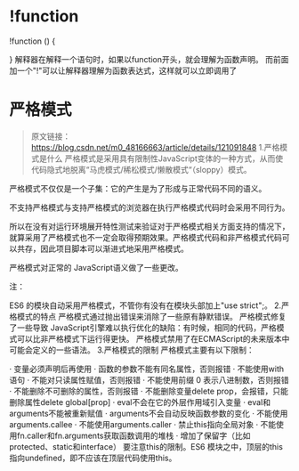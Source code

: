 
# !function
!function () {

}
解释器在解释一个语句时，如果以function开头，就会理解为函数声明。
而前面加一个"!"可以让解释器理解为函数表达式，这样就可以立即调用了

# 严格模式 
> 原文链接：https://blog.csdn.net/m0_48166663/article/details/121091848
1.严格模式是什么
严格模式是采用具有限制性JavaScript变体的一种方式，从而使代码隐式地脱离“马虎模式/稀松模式/懒散模式“（sloppy）模式。

严格模式不仅仅是一个子集：它的产生是为了形成与正常代码不同的语义。

不支持严格模式与支持严格模式的浏览器在执行严格模式代码时会采用不同行为。

所以在没有对运行环境展开特性测试来验证对于严格模式相关方面支持的情况下，就算采用了严格模式也不一定会取得预期效果。严格模式代码和非严格模式代码可以共存，因此项目脚本可以渐进式地采用严格模式。

严格模式对正常的 JavaScript语义做了一些更改。

注：

ES6 的模块自动采用严格模式，不管你有没有在模块头部加上"use strict";。
2.严格模式的特点
严格模式通过抛出错误来消除了一些原有静默错误。
严格模式修复了一些导致 JavaScript引擎难以执行优化的缺陷：有时候，相同的代码，严格模式可以比非严格模式下运行得更快。
严格模式禁用了在ECMAScript的未来版本中可能会定义的一些语法。
3.严格模式的限制
严格模式主要有以下限制：

   · 变量必须声明后再使用
   · 函数的参数不能有同名属性，否则报错
   · 不能使用with语句
   · 不能对只读属性赋值，否则报错
   · 不能使用前缀 0 表示八进制数，否则报错
   · 不能删除不可删除的属性，否则报错
   · 不能删除变量delete prop，会报错，只能删除属性delete global[prop]
   · eval不会在它的外层作用域引入变量
   · eval和arguments不能被重新赋值
   · arguments不会自动反映函数参数的变化
   · 不能使用arguments.callee
   · 不能使用arguments.caller
   · 禁止this指向全局对象
   · 不能使用fn.caller和fn.arguments获取函数调用的堆栈
   · 增加了保留字（比如protected、static和interface）
要注意this的限制。ES6 模块之中，顶层的this指向undefined，即不应该在顶层代码使用this。

